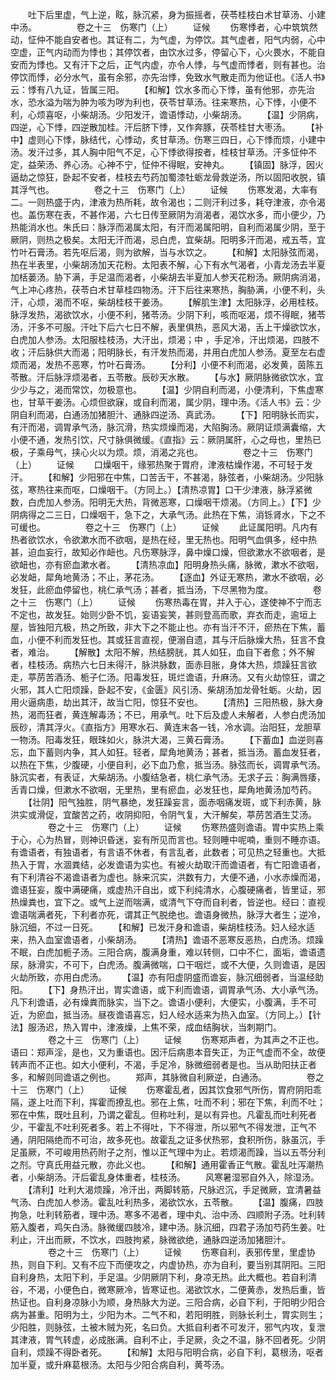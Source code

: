 <!-- { "loadSidebar": true } -->
　　吐下后里虚，气上逆，眩，脉沉紧，身为振摇者，茯苓桂枝白术甘草汤、小建中汤。
　　
　　卷之十三　伤寒门（上）
　　证候
　　伤寒悸者，心中筑筑然动，怔仲不能自安者也。其证有二，为气虚，为停饮。其气虚者，阳气内弱，心中空虚，正气内动而为悸也；其停饮者，由饮水过多，停留心下，心火畏水，不能自安而为悸也。又有汗下之后，正气内虚，亦令人悸，与气虚而悸者，则有甚也。治停饮而悸，必分水气，虽有余邪，亦先治悸，免致水气散走而为他证也。《活人书》云：悸有八九证，皆属三阳。
　　【和解】饮水多而心下悸，虽有他邪，亦先治水，恐水溢为喘为肿为咳为哕为利也，茯苓甘草汤。往来寒热，心下悸，小便不利，心烦喜呕，小柴胡汤。少阳发汗，谵语悸动，小柴胡汤。
　　【温】少阴病，四逆，心下悸，四逆散加桂。汗后脐下悸，又作奔豚，茯苓桂甘大枣汤。
　　【补中】虚则心下悸，脉结代，心悸动，炙甘草汤。伤寒三四日，心下悸而烦，小建中汤。发汗过多，其人胸中阳气不足，心下悸欲得按者，桂枝甘草汤。汗多怔仲不定，益荣汤、养心汤。心神不宁，怔仲不得眠，安神丸。
　　【镇固】脉浮，因火逼劫之惊狂，卧起不安者，桂枝去芍药加蜀漆牡蛎龙骨救逆汤，所以固阳收脱，镇其浮气也。
　　
　　卷之十三　伤寒门（上）
　　证候
　　伤寒发渴，大率有二。一则热盛于内，津液为热所耗，故令渴也；二则汗利过多，耗夺津液，亦令渴也。盖伤寒在表，不甚作渴，六七日传至厥阴为消渴者，渴饮水多，而小便少，乃热能消水也。朱氏曰：脉浮而渴属太阳，有汗而渴属阳明，自利而渴属少阴，至于厥阴，则热之极矣。太阳无汗而渴，忌白虎，宜柴胡。阳明多汗而渴，戒五苓，宜竹叶石膏汤。若先呕后渴，则为欲解，当与水饮之。
　　【和解】太阳脉弦而渴，热在半表里，小柴胡汤加天花粉。太阳表不解，心下有水气渴者，小青龙汤去半夏加栝蒌汤。胁下满，手足温而渴者，小柴胡去半夏加人参天花粉汤。厥阴病消渴，气上冲心疼热，茯苓白术甘草桂四物汤。汗下后往来寒热，胸胁满，小便不利，头汗，心烦，渴而不呕，柴胡桂枝干姜汤。
　　【解肌生津】太阳脉浮，必用桂枝。脉浮发热，渴欲饮水，小便不利，猪苓汤。少阴下利，咳而呕渴，烦不得眠，猪苓汤，汗多不可服。汗吐下后六七日不解，表里俱热，恶风大渴，舌上干燥欲饮水，白虎加人参汤。太阳服桂枝汤，大汗出，烦渴；中 ，手足冷，汗出烦渴，四肢不收；汗后脉供大而渴；阳明脉长，有汗发热而渴，并用白虎加人参汤。夏至左右虚烦而渴，发热不恶寒，竹叶石膏汤。
　　【分利】小便不利而渴，必发黄，茵陈五苓散。汗后脉浮烦渴者，五苓散。辰砂天水散。
　　【与水】厥阴脉微欲饮水，宜少少与之，渴而常饮，勿极意也。
　　【温】少阴自利而渴，小便清利，下焦虚寒也，甘草干姜汤。心烦但欲寐，或自利而渴，属少阴，理中汤。《活人书》云：少阴自利而渴，白通汤加猪胆汁、通脉四逆汤、真武汤。
　　【下】阳明脉长而实，有汗而渴，调胃承气汤，脉沉滑，热实烦燥而渴，大陷胸汤。厥阴证烦满囊缩，大小便不通，发热引饮，尺寸脉俱微缓。《直指》云：厥阴属肝，心之母也，里热已极，子乘母气，挟心火以为烦。烦，消渴之兆也。
　　
　　卷之十三　伤寒门（上）
　　证候
　　口燥咽干，缘邪热聚于胃府，津液枯燥作渴，不可轻于发汗。
　　【和解】少阳邪在中焦，口苦舌干，不甚渴，脉弦者，小柴胡汤。少阳脉弦，寒热往来而呕，口燥咽干。（方同上。）【清热凉胃】口干少津液，脉浮紧微数，白虎加人参汤。阳明无大热，背微恶寒，口燥咽干烦渴。（方同上。）【下】少阴病得之二三日，口燥咽干，急下之，大承气汤。此热在下焦，消铄肾水，下之不可缓也。
　　
　　卷之十三　伤寒门（上）
　　证候
　　此证属阳明。凡内有热者欲饮水，令欲漱水而不欲咽，是热在经，里无热也。阳明气血俱多，经中热甚，迫血妄行，故知必作衄也。凡伤寒脉浮，鼻中燥口燥，但欲漱水不欲咽者，是欲衄也，亦有瘀血漱水者。
　　【清热凉血】阳明身热头痛，脉微，漱水不欲咽，必发衄，犀角地黄汤；不止，茅花汤。
　　【逐血】外证无寒热，漱水不欲咽，必发狂，此瘀血停留也，桃仁承气汤；甚者，抵当汤，下尽黑物为度。
　　
　　卷之十三　伤寒门（上）
　　证候
　　伤寒热毒在胃，并入于心，遂使神不宁而志不定也，故发狂。始则少卧不饥，妄语妄笑，甚则登高而歌，弃衣而走，逾垣上屋，皆独阳亢极，热之所致，非大下之不能止也。亦有当汗不汗，瘀热在下焦，蓄血，小便不利而发狂也。其或狂言直视，便溺自遗，其与汗后脉燥大热，狂言不食者，难治。
　　【解散】太阳不解，热结膀胱，其人如狂，血自下者愈；外不解者，桂枝汤。病热六七日未得汗，脉洪脉数，面赤目胀，身体大热，烦躁狂言欲走，葶苈苦酒汤、栀子仁汤。阳毒发狂，斑烂谵语，升麻汤。又有火劫惊狂，谓之火邪，其人亡阳烦躁，卧起不安，《金匮》风引汤、柴胡汤加龙骨牡蛎。火劫，因用火逼病患，劫出其汗，故当亡阳，惊狂不安也。
　　【清热】三阳热极，脉大身热，渴而狂者，黄连解毒汤；不已，用承气。吐下后及虚人未解者，人参白虎汤加辰砂，清其浮火。《直指方》用寒水石、黄连末各一钱，冷水调。治阳狂，龙胆草一物汤。阳毒发狂，眼珠如火，脉洪大渴，三黄石膏汤。
　　【下蓄血】血逆则喜忘，血下蓄则内争，其人如狂。轻者，犀角地黄汤；甚者，抵当汤。蓄血发狂者，以热在下焦，少腹硬，小便自利，必下血乃愈，抵当汤。脉弦而长，调胃承气汤。脉沉实者，有表证，大柴胡汤。小腹结急者，桃仁承气汤。无求子云：胸满唇痿，舌青口燥，但漱水不欲咽，无里热，里有瘀血，必发狂也，犀角地黄汤加芍药。
　　【壮阴】阳气独胜，阴气暴绝，发狂躁妄言，面赤咽痛发斑，或下利赤黄，脉洪实或滑促，宜酸苦之药，收阴抑阳，令阴气复，大汗解矣，葶苈苦酒生艾汤。
　　
　　卷之十三　伤寒门（上）
　　证候
　　伤寒热盛则谵语。胃中实热上乘于心，心为热冒，则神识昏迷，妄有所见而言也。轻则睡中呢喃，重则不睡亦语。有谵语者，有独语者，有言语不休者，有言乱者，此数者；可见热之轻重也。大抵热入于胃，水涸粪结，必发谵语为实也。有被火劫取汗而谵语者，有亡阳谵语者，有下利清谷不渴谵语者为虚也。脉来沉实，洪数有力，大便不通，小水赤燥而渴，谵语狂妄，腹中满硬痛，或虚热汗自出，或下利纯清水，心腹硬痛者，皆里证，邪热燥粪也，宜下之。或气上逆而喘满，或清气下夺而自利者，皆逆也。经曰：直视谵语喘满者死，下利者亦死，谓其正气脱绝也。谵语身微热，脉浮大者生；逆冷，脉沉细，不过一日死。
　　【和解】已发汗身和谵语，柴胡桂枝汤。妇人经水适来，热入血室谵语者，小柴胡汤。
　　【清热】谵语不恶寒反恶热，白虎汤。烦躁不眠，白虎加栀子汤。三阳合病，腹满身重，难以转侧，口中不仁，面垢，谵语遗尿，脉滑实，不可下，白虎汤。腹满微喘，口干咽烂，或不大便，久则谵语，是因火劫所致，亦用白虎汤。
　　【温】亦有阳虚阴盛而谵妄，脉沉细弱者，当温经助阳。
　　【下】身热汗出，胃实谵语，或下利而谵语，调胃承气汤、大小承气汤。凡下利谵语，必有燥粪而脉实，当下之。谵语小便利，大便实，小腹满，手不可近，为瘀血，抵当汤。昼夜谵语喜忘，妇人经水适来为热入血室。（方同上。）【针法】服汤迟，热入胃中，津液燥，上焦不荣，成血结胸状，当刺期门。
　　
　　卷之十三　伤寒门（上）
　　证候
　　伤寒郑声者，为其声之不正也。语曰：郑声淫，是也，又为重语也。因汗后病患本音失正，为正气虚而不全，故便转声而不正也。如大小便利，不渴，手足冷，脉微细弱者是也。当从助阳扶正者多，和解则同谵语之例也。
　　郑声，其脉微自利厥逆，白通汤。
　　
　　卷之十三　伤寒门（上）
　　证候
　　伤寒霍乱者，因其饮食邪气所伤，胃府阴阳乖隔，遂上吐而下利，挥霍而撩乱也。邪在上焦，吐而不利；邪在下焦，利而不吐；邪在中焦，既吐且利，乃谓之霍乱。但称吐利，是以有异也。凡霍乱而吐利死者少，干霍乱不吐利死者多。若上不得吐，下不得泄，所以邪气不得发泄，正气不通，阴阳隔绝而不可治，故多死也。故霍乱之证多伏热邪，食积所伤，脉虽沉，手足虽厥，不可峻用热药附子之剂，惟以正气理中为止。若烦渴而躁，当以五苓分利之剂。守真氏用益元散，亦此义也。
　　【和解】通用霍香正气散。霍乱吐泻潮热者，小柴胡汤。汗后霍乱身体重者，桂枝汤。
　　风寒暑湿邪自外入，除湿汤。
　　【清利】吐利大渴烦躁，冷汗出，两脚转筋，尺脉迟沉，手足微厥，宜清暑益气汤、白虎加人参汤。霍乱吐利热多，渴欲饮水，五苓散。
　　【温】腹痛，四肢拘急，吐利转筋者，理中汤。寒多不渴者，理中丸、治中汤、四顺附子汤。吐利转筋入腹者，鸡矢白汤。脉微缓四肢冷，建中汤。脉沉细，四君子汤加芍药生姜。吐利止，汗出而厥，不饮水，四肢拘紧，脉微欲绝，通脉四逆汤加猪胆汁。
　　
　　卷之十三　伤寒门（上）
　　证候
　　伤寒自利，表邪传里，里虚协热，则自下利。又有不应下而便攻之，内虚协热，亦为自利，要当别其阴阳。三阳自利身热，太阳下利，手足温。少阴厥阴下利，身凉无热。此大概也。若自利清谷，不渴，小便色白，微寒厥冷，皆寒证也。渴欲饮水，二便黄赤，发热后重，皆热证也。自利身凉脉小为顺，身热脉大为逆。三阳合病，必自下利，于阳明少阳合病为甚重。阳明为土，少阳为木。二气不和，若阳明胜，则脉长利土，胃实则生；少阳胜，则脉弦，土被木贼为死，名曰负。大抵自利者不可发汗，邪气内攻，复泄其津液，胃气转虚，必成胀满。自利不止，手足厥，灸之不温，脉不回者死。少阴自利，烦躁不得卧者死。
　　【和解】太阳与阳明合病，必自下利，葛根汤，呕者加半夏，或升麻葛根汤。太阳与少阳合病自利，黄芩汤。

